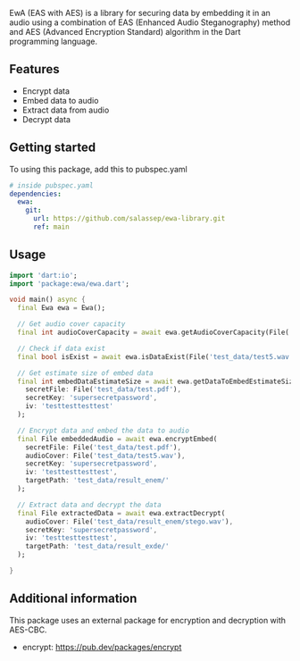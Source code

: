 EwA (EAS with AES) is a library for securing data by embedding it in an audio using a combination of EAS (Enhanced Audio Steganography) method and AES (Advanced Encryption Standard) algorithm in the Dart programming language.

## Features

- Encrypt data
- Embed data to audio
- Extract data from audio
- Decrypt data

## Getting started

To using this package, add this to pubspec.yaml

```yaml
# inside pubspec.yaml
dependencies:
  ewa:
    git:
      url: https://github.com/salassep/ewa-library.git
      ref: main
```

## Usage

```dart
import 'dart:io';
import 'package:ewa/ewa.dart';

void main() async {
  final Ewa ewa = Ewa();

  // Get audio cover capacity
  final int audioCoverCapacity = await ewa.getAudioCoverCapacity(File('test_data/test5.wav'));

  // Check if data exist
  final bool isExist = await ewa.isDataExist(File('test_data/test5.wav'));

  // Get estimate size of embed data
  final int embedDataEstimateSize = await ewa.getDataToEmbedEstimateSize(    
    secretFile: File('test_data/test.pdf'), 
    secretKey: 'supersecretpassword', 
    iv: 'testtesttesttest'
  );

  // Encrypt data and embed the data to audio
  final File embeddedAudio = await ewa.encryptEmbed(
    secretFile: File('test_data/test.pdf'), 
    audioCover: File('test_data/test5.wav'), 
    secretKey: 'supersecretpassword', 
    iv: 'testtesttesttest', 
    targetPath: 'test_data/result_enem/'
  );

  // Extract data and decrypt the data
  final File extractedData = await ewa.extractDecrypt(
    audioCover: File('test_data/result_enem/stego.wav'), 
    secretKey: 'supersecretpassword', 
    iv: 'testtesttesttest', 
    targetPath: 'test_data/result_exde/'
  );

}
```

## Additional information

This package uses an external package for encryption and decryption with AES-CBC.
- encrypt: https://pub.dev/packages/encrypt
